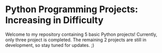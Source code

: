 # Python Programming Projects: Increasing in Difficulty

Welcome to my repository containing 5 basic Python projects! Currently, only three project is completed. The remaining 2 projects are still in development, so stay tuned for updates. ;)
